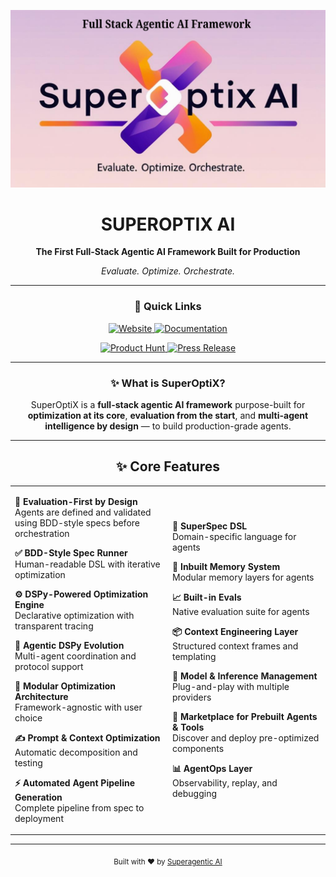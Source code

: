 <div align="center">

![SuperOptiX AI](resources/superoptix_hero.png)

# SUPEROPTIX AI

**The First Full-Stack Agentic AI Framework Built for Production**

*Evaluate. Optimize. Orchestrate.*

---

### 🌟 Quick Links

<p align="center">
  <a href="https://superoptix.ai">
    <img src="https://img.shields.io/badge/🌐_Website-superoptix.ai-blue?style=for-the-badge&logo=globe&logoColor=white" alt="Website">
  </a>
  <a href="https://superagenticai.github.io/superoptix-ai/">
    <img src="https://img.shields.io/badge/📚_Documentation-Docs-green?style=for-the-badge&logo=gitbook&logoColor=white" alt="Documentation">
  </a>
</p>

<p align="center">
  <a href="https://www.producthunt.com/products/superoptix-ai">
    <img src="https://img.shields.io/badge/🚀_Featured_on-Product_Hunt-orange?style=for-the-badge&logo=producthunt&logoColor=white" alt="Product Hunt">
  </a>
  <a href="https://www.issuewire.com/superagentic-ai-launches-superoptix-a-full-stack-agentic-ai-framework-designed-for-real-world-production-grade-agents-1837996468173647">
    <img src="https://img.shields.io/badge/📰_Press_Release-IssueWire-red?style=for-the-badge&logo=news&logoColor=white" alt="Press Release">
  </a>
</p>

---

### ✨ What is SuperOptiX?

SuperOptiX is a **full-stack agentic AI framework** purpose-built for **optimization at its core**, **evaluation from the start**, and **multi-agent intelligence by design** — to build production-grade agents.

---

## ✨ Core Features

<table>
<tr>
<td width="50%">

**🎯 Evaluation-First by Design**  
Agents are defined and validated using BDD-style specs before orchestration

**✅ BDD-Style Spec Runner**  
Human-readable DSL with iterative optimization

**⚙️ DSPy-Powered Optimization Engine**  
Declarative optimization with transparent tracing

**🚀 Agentic DSPy Evolution**  
Multi-agent coordination and protocol support

**🧩 Modular Optimization Architecture**  
Framework-agnostic with user choice

**✍️ Prompt & Context Optimization**  
Automatic decomposition and testing

**⚡ Automated Agent Pipeline Generation**  
Complete pipeline from spec to deployment

</td>
<td width="50%">

**📄 SuperSpec DSL**  
Domain-specific language for agents

**🧠 Inbuilt Memory System**  
Modular memory layers for agents

**📈 Built-in Evals**  
Native evaluation suite for agents

**📦 Context Engineering Layer**  
Structured context frames and templating

**🤖 Model & Inference Management**  
Plug-and-play with multiple providers

**🏪 Marketplace for Prebuilt Agents & Tools**  
Discover and deploy pre-optimized components

**📊 AgentOps Layer**  
Observability, replay, and debugging

</td>
</tr>
</table>

---

<p align="center">
  <sub>Built with ❤️ by <a href="https://super-agentic.ai">Superagentic AI</a></sub>
</p>

</div>